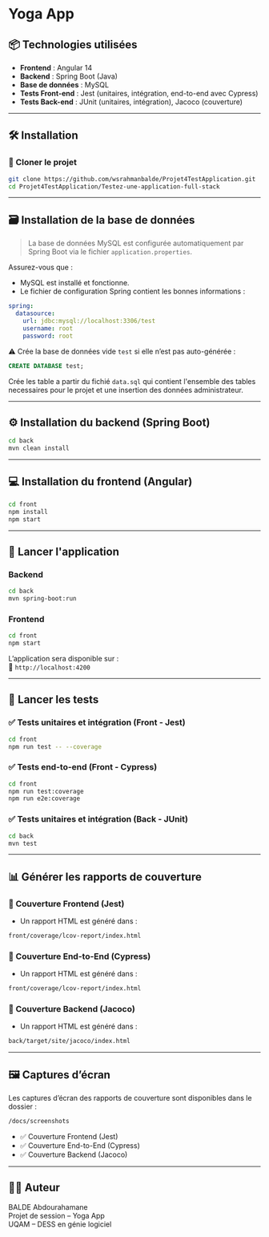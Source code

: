 # Yoga App

## 📦 Technologies utilisées

- **Frontend** : Angular 14
- **Backend** : Spring Boot (Java)
- **Base de données** : MySQL
- **Tests Front-end** : Jest (unitaires, intégration, end-to-end avec Cypress)
- **Tests Back-end** : JUnit (unitaires, intégration), Jacoco (couverture)

---

## 🛠️ Installation

### 📂 Cloner le projet

```bash
git clone https://github.com/wsrahmanbalde/Projet4TestApplication.git
cd Projet4TestApplication/Testez-une-application-full-stack
```

---

## 🗃️ Installation de la base de données

> La base de données MySQL est configurée automatiquement par Spring Boot via le fichier `application.properties`.

Assurez-vous que :
- MySQL est installé et fonctionne.
- Le fichier de configuration Spring contient les bonnes informations :

```yaml
spring:
  datasource:
    url: jdbc:mysql://localhost:3306/test
    username: root
    password: root
```

⚠️ Crée la base de données vide `test` si elle n’est pas auto-générée :
```sql
CREATE DATABASE test;
```
Crée les table a partir du fichié `data.sql` qui contient l'ensemble des tables necessaires pour le projet et une insertion des données administrateur.

---

## ⚙️ Installation du backend (Spring Boot)

```bash
cd back
mvn clean install
```

---

## 💻 Installation du frontend (Angular)

```bash
cd front
npm install
npm start
```

---

## 🚀 Lancer l'application

### Backend

```bash
cd back
mvn spring-boot:run
```

### Frontend

```bash
cd front
npm start
```

L’application sera disponible sur :  
🔗 `http://localhost:4200`

---

## 🧪 Lancer les tests

### ✅ Tests unitaires et intégration (Front - Jest)

```bash
cd front
npm run test -- --coverage
```

### ✅ Tests end-to-end (Front - Cypress)

```bash
cd front
npm run test:coverage
npm run e2e:coverage
```

### ✅ Tests unitaires et intégration (Back - JUnit)

```bash
cd back
mvn test
```

---

## 📊 Générer les rapports de couverture

### 🧩 Couverture Frontend (Jest)

- Un rapport HTML est généré dans :
```bash
front/coverage/lcov-report/index.html
```

### 🧩 Couverture End-to-End (Cypress)

- Un rapport HTML est généré dans :
```bash
front/coverage/lcov-report/index.html
```

### 🧩 Couverture Backend (Jacoco)

- Un rapport HTML est généré dans :
```bash
back/target/site/jacoco/index.html
```

---

## 🖼️ Captures d’écran

Les captures d’écran des rapports de couverture sont disponibles dans le dossier :

```bash
/docs/screenshots
```

- ✅ Couverture Frontend (Jest)
- ✅ Couverture End-to-End (Cypress)
- ✅ Couverture Backend (Jacoco)

---

## 👨‍💻 Auteur

BALDE Abdourahamane  
Projet de session – Yoga App  
UQAM – DESS en génie logiciel
